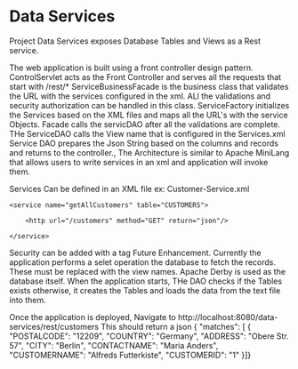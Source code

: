 # Data Services
Project Data Services exposes Database Tables and Views as a Rest service. 

The web application is built using a front controller design pattern. 
ControlServlet acts as the Front Controller and serves all the requests that start with /rest/*
ServiceBusinessFacade is the business class that validates the URL with the services configured in the xml. ALl the validations and security 
authorization can be handled in this class. 
ServiceFactory initializes the Services based on the XML files and maps all the URL's with the service Objects. 
Facade calls the servicDAO after all the validations are complete. THe ServiceDAO calls the View name that is configured in the Services.xml
Service DAO prepares the Json String based on the columns and records and returns to the controller.,
The Architecture is similar to Apache MiniLang that allows users to write services in an xml and application will invoke them. 

Services Can be defined in an XML file ex: 
Customer-Service.xml 
<services>

	<service name="getAllCustomers" table="CUSTOMERS">
	
		<http url="/customers" method="GET" return="json"/>
		
	</service>
	
</services>

Security can be added with a tag <auth role="ADMIN,..."/> Future Enhancement. 
Currently the application performs a selet operation the database to fetch the records. These must be replaced with the view names. 
Apache Derby is used as the database itself. When the application starts, THe DAO checks if the Tables exists otherwise, it creates the Tables and 
loads the data from the text file into them. 

Once the application is deployed, Navigate to http://localhost:8080/data-services/rest/customers
This should return a json
{
"matches": [
{
"POSTALCODE": "12209",
"COUNTRY": "Germany",
"ADDRESS": "Obere Str. 57",
"CITY": "Berlin",
"CONTACTNAME": "Maria Anders",
"CUSTOMERNAME": "Alfreds Futterkiste",
"CUSTOMERID": "1"
}]}



